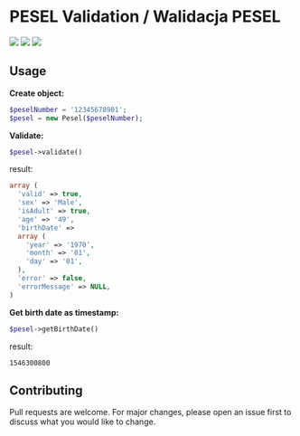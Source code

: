 # PESEL Validation / Walidacja PESEL
![](https://img.shields.io/github/license/michalsroczynski/pesel.svg?style=flat)
![](https://img.shields.io/github/repo-size/michalsroczynski/pesel.svg?style=plastic)
![](https://img.shields.io/github/downloads/michalsroczynski/pesel/total.svg?style=plastic)

## Usage

**Create object:**
```php
$peselNumber = '12345678901';
$pesel = new Pesel($peselNumber);
```

**Validate:**
```php
$pesel->validate()
```

result:
```php
array (
  'valid' => true,
  'sex' => 'Male',
  'isAdult' => true,
  'age' => '49',
  'birthDate' => 
  array (
    'year' => '1970',
    'month' => '01',
    'day' => '01',
  ),
  'error' => false,
  'errorMessage' => NULL,
)
```

**Get birth date as timestamp:**

```php
$pesel->getBirthDate()
```

result:
```
1546300800
```

## Contributing
Pull requests are welcome. For major changes, please open an issue first to discuss what you would like to change.
